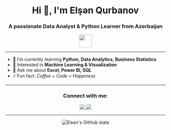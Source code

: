 <h1 align="center">Hi 👋, I'm Elşən Qurbanov</h1>
<h3 align="center">A passionate Data Analyst & Python Learner from Azerbaijan</h3>

<p align="center">
  <img src="https://media.giphy.com/media/hvRJCLFzcasrR4ia7z/giphy.gif" width="40px"/>
</p>

---

- 🔭 I’m currently learning **Python, Data Analytics, Business Statistics**
- 🌱 Interested in **Machine Learning & Visualization**
- 💬 Ask me about **Excel, Power BI, SQL**
- ⚡ Fun fact: *Coffee + Code = Happiness*

---

<h3 align="center">Connect with me:</h3>
<p align="center">
  <a href="https://linkedin.com/in/elshenqurbanov" target="_blank">
    <img src="https://img.shields.io/badge/LinkedIn-blue?logo=linkedin&logoColor=white" />
  </a>
 <a href="mailto:elsenqurbanov309@gmail.com">
    <img src="https://img.shields.io/badge/Email-red?logo=gmail&logoColor=white" />
  </a>
</p>

---

<p align="center">
  <img src="https://github-readme-stats.vercel.app/api?username=Elsenqurbanov1&show_icons=true&theme=radical" alt="Elsen's GitHub stats" />
</p>
